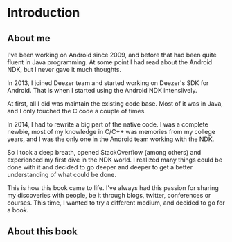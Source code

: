 # Introduction

## About me
I've been working on Android since 2009, and before that had been quite fluent in Java programming. At some point I had read about the Android NDK, but I never gave it much thoughts.

In 2013, I joined Deezer team and started working on Deezer's SDK for Android. That is when I started using the Android NDK intenslively.

At first, all I did was maintain the existing code base. Most of it was in Java, and I only touched the C code a couple of times.

In 2014, I had to rewrite a big part of the native code. I was a complete newbie, most of my knowledge in C/C++ was memories from my college years, and I was the only one in the Android team working with the NDK.

So I took a deep breath, opened StackOverflow (among others) and experienced my first dive in the NDK world. I realized many things could be done with it and decided to go deeper and deeper to get a better understanding of what could be done.

This is how this book came to life. I've always had this passion for sharing my discoveries with people, be it through blogs, twitter, conferences or courses. This time, I wanted to try a different medium, and decided to go for a book.

## About this book

